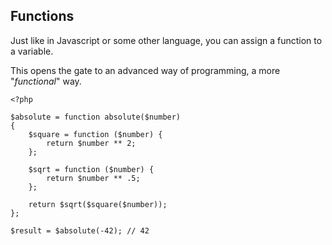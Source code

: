 ## Functions

Just like in Javascript or some other language, you can assign a function to a variable.

This opens the gate to an advanced way of programming, a more "_functional_" way.

```
<?php

$absolute = function absolute($number)
{
    $square = function ($number) {
        return $number ** 2;
    };

    $sqrt = function ($number) {
        return $number ** .5;
    };

    return $sqrt($square($number));
};

$result = $absolute(-42); // 42
```
